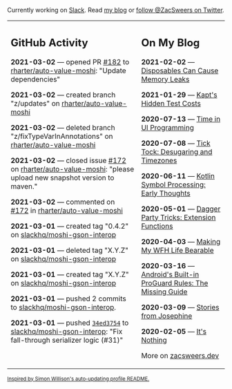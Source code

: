 Currently working on [Slack](https://slack.com/). Read [my blog](https://zacsweers.dev/) or [follow @ZacSweers on Twitter](https://twitter.com/ZacSweers).

<table><tr><td valign="top" width="60%">

## GitHub Activity
<!-- githubActivity starts -->
**2021-03-02** — opened PR [#182](https://api.github.com/repos/rharter/auto-value-moshi/pulls/182) to [rharter/auto-value-moshi](https://api.github.com/repos/rharter/auto-value-moshi): "Update dependencies"

**2021-03-02** — created branch "z/updates" on [rharter/auto-value-moshi](https://api.github.com/repos/rharter/auto-value-moshi)

**2021-03-02** — deleted branch "z/fixTypeVarInAnnotations" on [rharter/auto-value-moshi](https://api.github.com/repos/rharter/auto-value-moshi)

**2021-03-02** — closed issue [#172](https://api.github.com/repos/rharter/auto-value-moshi/issues/172) on [rharter/auto-value-moshi](https://api.github.com/repos/rharter/auto-value-moshi): "please upload new snapshot version to maven."

**2021-03-02** — commented on [#172](https://github.com/rharter/auto-value-moshi/issues/172#issuecomment-789265506) in [rharter/auto-value-moshi](https://api.github.com/repos/rharter/auto-value-moshi)

**2021-03-01** — created tag "0.4.2" on [slackhq/moshi-gson-interop](https://api.github.com/repos/slackhq/moshi-gson-interop)

**2021-03-01** — deleted tag "X.Y.Z" on [slackhq/moshi-gson-interop](https://api.github.com/repos/slackhq/moshi-gson-interop)

**2021-03-01** — created tag "X.Y.Z" on [slackhq/moshi-gson-interop](https://api.github.com/repos/slackhq/moshi-gson-interop)

**2021-03-01** — pushed 2 commits to [slackhq/moshi-gson-interop](https://api.github.com/repos/slackhq/moshi-gson-interop).

**2021-03-01** — pushed [`34ed3754`](https://github.com/slackhq/moshi-gson-interop/commit/34ed375445f4e7fa3c20a3cc3e7346f402fc0b34) to [slackhq/moshi-gson-interop](https://api.github.com/repos/slackhq/moshi-gson-interop): "Fix fall-through serializer logic (#31)"
<!-- githubActivity ends -->
</td><td valign="top" width="40%">

## On My Blog
<!-- blog starts -->
**2021-02-02** — [Disposables Can Cause Memory Leaks](https://www.zacsweers.dev/disposables-can-cause-memory-leaks/)

**2021-01-29** — [Kapt's Hidden Test Costs](https://www.zacsweers.dev/kapts-hidden-test-costs/)

**2020-07-13** — [Time in UI Programming](https://www.zacsweers.dev/time-in-ui/)

**2020-07-08** — [Tick Tock: Desugaring and Timezones](https://www.zacsweers.dev/ticktock-desugaring-timezones/)

**2020-06-11** — [Kotlin Symbol Processing: Early Thoughts](https://www.zacsweers.dev/kotlin-symbol-processor-early-thoughts/)

**2020-05-01** — [Dagger Party Tricks: Extension Functions](https://www.zacsweers.dev/dagger-party-tricks-extension-functions/)

**2020-04-03** — [Making My WFH Life Bearable](https://www.zacsweers.dev/making-wfh-life-bearable/)

**2020-03-16** — [Android's Built-in ProGuard Rules: The Missing Guide](https://www.zacsweers.dev/android-proguard-rules/)

**2020-03-09** — [Stories from Josephine](https://www.zacsweers.dev/stories-from-josephine/)

**2020-02-05** — [It's Nothing](https://www.zacsweers.dev/its-nothing/)
<!-- blog ends -->
More on [zacsweers.dev](https://zacsweers.dev/)
</td></tr></table>

<sub><a href="https://simonwillison.net/2020/Jul/10/self-updating-profile-readme/">Inspired by Simon Willison's auto-updating profile README.</a></sub>
